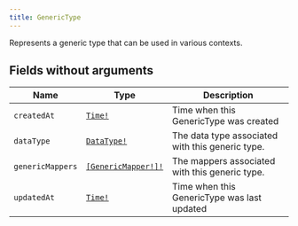 ```yaml
---
title: GenericType
---
```


Represents a generic type that can be used in various contexts.

## Fields without arguments

| Name | Type | Description |
|------|------|-------------|
| `createdAt` | [`Time!`](../scalar/time.md) | Time when this GenericType was created |
| `dataType` | [`DataType!`](../object/datatype.md) | The data type associated with this generic type. |
| `genericMappers` | [`[GenericMapper!]!`](../object/genericmapper.md) | The mappers associated with this generic type. |
| `updatedAt` | [`Time!`](../scalar/time.md) | Time when this GenericType was last updated |

